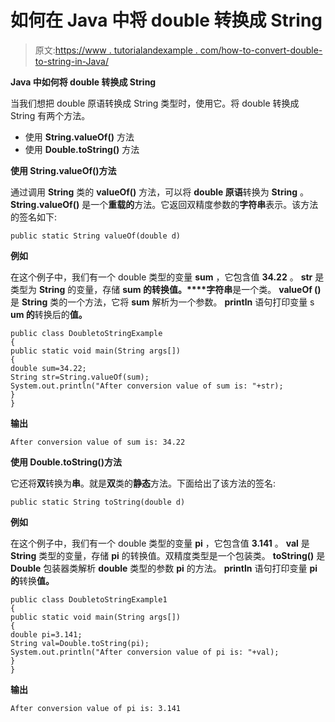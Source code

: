 # 如何在 Java 中将 double 转换成 String

> 原文:[https://www . tutorialandexample . com/how-to-convert-double-to-string-in-Java/](https://www.tutorialandexample.com/how-to-convert-double-to-string-in-java/)

**Java 中如何将 double 转换成 String**

当我们想把 double 原语转换成 String 类型时，使用它。将 double 转换成 String 有两个方法。

*   使用 **String.valueOf()** 方法
*   使用 **Double.toString()** 方法

**使用 String.valueOf()方法**

通过调用 **String** 类的 **valueOf()** 方法，可以将 **double 原语**转换为 **String** 。 **String.valueOf()** 是一个**重载的**方法。它返回双精度参数的**字符串**表示。该方法的签名如下:

```
public static String valueOf(double d)
```

**例如**

在这个例子中，我们有一个 double 类型的变量 **sum** ，它包含值 **34.22** 。 **str** 是类型为 **String** 的变量，存储 **sum 的转换值。****字符串**是一个类。 **valueOf ()** 是 **String** 类的一个方法，它将 **sum** 解析为一个参数。 **println** 语句打印变量 s **um 的**转换后的**值。**

```
public class DoubletoStringExample
{
public static void main(String args[])
{
double sum=34.22;
String str=String.valueOf(sum);
System.out.println("After conversion value of sum is: "+str);
}
}
```

**输出**

```
After conversion value of sum is: 34.22
```

**使用 Double.toString()方法**

它还将**双**转换为**串**。就是**双**类的**静态**方法。下面给出了该方法的签名:

```
public static String toString(double d)
```

**例如**

在这个例子中，我们有一个 double 类型的变量 **pi** ，它包含值 **3.141** 。 **val** 是 **String** 类型的变量，存储 **pi** 的转换值。双精度类型是一个包装类。 **toString()** 是 **Double** 包装器类解析 **double** 类型的参数 **pi** 的方法。 **println** 语句打印变量 **pi 的**转换**值。**

```
public class DoubletoStringExample1
{ 
public static void main(String args[])
{ 
double pi=3.141; 
String val=Double.toString(pi); 
System.out.println("After conversion value of pi is: "+val); 
}
}
```

**输出**

```
After conversion value of pi is: 3.141
```